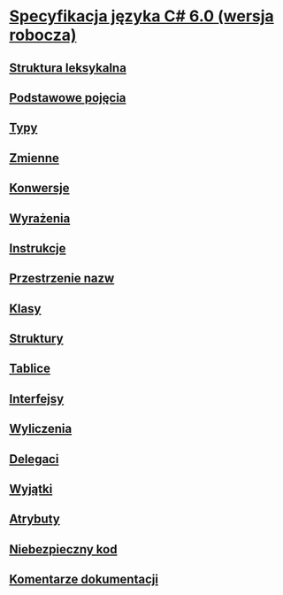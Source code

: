 # [Specyfikacja języka C# 6.0 (wersja robocza)](index.md)
## [Struktura leksykalna](../../../../_csharplang/spec/lexical-structure.md)
## [Podstawowe pojęcia](../../../../_csharplang/spec/basic-concepts.md)
## [Typy](../../../../_csharplang/spec/types.md)
## [Zmienne](../../../../_csharplang/spec/variables.md)
## [Konwersje](../../../../_csharplang/spec/conversions.md)
## [Wyrażenia](../../../../_csharplang/spec/expressions.md)
## [Instrukcje](../../../../_csharplang/spec/statements.md)
## [Przestrzenie nazw](../../../../_csharplang/spec/namespaces.md)
## [Klasy](../../../../_csharplang/spec/classes.md)
## [Struktury](../../../../_csharplang/spec/structs.md)
## [Tablice](../../../../_csharplang/spec/arrays.md)
## [Interfejsy](../../../../_csharplang/spec/interfaces.md)
## [Wyliczenia](../../../../_csharplang/spec/enums.md)
## [Delegaci](../../../../_csharplang/spec/delegates.md)
## [Wyjątki](../../../../_csharplang/spec/exceptions.md)
## [Atrybuty](../../../../_csharplang/spec/attributes.md)
## [Niebezpieczny kod](../../../../_csharplang/spec/unsafe-code.md)
## [Komentarze dokumentacji](../../../../_csharplang/spec/documentation-comments.md)
